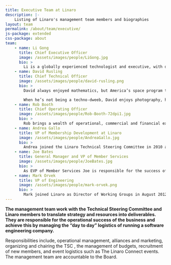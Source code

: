 ```yaml
---
title: Executive Team at Linaro
description: |-
    Listing of Linaro's management team members and biographies
layout: team
permalink: /about/team/executive/
js-package: extended
css-package: about
team:
    - name: Li Gong
      title: Chief Executive Officer
      image: /assets/images/people/LiGong.jpg
      bio: >
        Li is a globally experienced technologist and executive, with deep background in computer science, research and product development, and open source technologies. He has worked in senior leadership roles extensively in the US and in Asia, having served as President and COO at Mozilla Corporation, General Manager at Microsoft, as well as Distinguished Engineer at Sun Microsystems and Distinguished Scientist at SRI International. He graduated from Tsinghua University, Beijing, and received a PhD from University of Cambridge. In 1994 he received the Leonard G. Abraham Prize given by the IEEE Communications Society for “the most significant contribution to technical literature in the field of interest of the IEEE.” 
    - name: David Rusling
      title: Chief Technical Officer
      image: /assets/images/people/david-rusling.png
      bio: >
        David always enjoyed mathematics, but America’s space program together with ‘Star Trek’ made him think that computers were really interesting and so he graduated in 1982 with a degree in Computer Science. At Digital Equipment Corporation he got involved in the port of Linux® to the Alpha processor. This gave him an abiding respect for the power of open source in general and Linux in particular. He worked on StrongArm before moving to Arm where he added tools experience. At Arm he continued to be involved in open source and as a reward for his meddling was made an Arm Fellow. He helped create Linaro, becoming it’s CTO in 2010.

        When he’s not being a techno-dweeb, David enjoys photography, hiking, cooking, fine wines and friends.
    - name: Rob Booth
      title: Chief Operating Officer
      image: /assets/images/people/Rob-Booth-72dpi1.jpg
      bio: >
        Rob brings a wealth of operational, commercial and financial experience gained in the Technology and Life Science sectors, in the UK and internationally, in environments characterized by rapid growth and change. He has a healthy combination of blue-chip multinational discipline, from holding senior positions in SmithKline, General Electric and Pharmacia, tempered by entrepreneurial flexibility and resourcefulness gained as CEO and CFO of several Cambridge UK start-ups, including as a founder of Synomics a Bioinformatics software engineering company. His public company experience includes CFO of Tadpole Technology when it went public in 1992, where he and George Grey worked together. Rob is passionate about helping build companies and generating maximum value from scarce resources.
    - name: Andrea Gallo
      title: VP of Membership Development at Linaro
      image: /assets/images/people/AndreaGallo.jpg
      bio: >
        Andrea joined the Linaro Technical Steering Committee in 2010 as an ST-Ericsson Fellow before becoming a Linaro employee in 2012 as the Director of the Linaro Enterprise Group (now known as the Linaro Data Center and Cloud Group). He then went on to work as the VP of Segment Groups and Strategic Initiatives before taking on his current VP of Membership Development role. Prior to Linaro, Andrea worked at STMicroelectronics, leading the development of the world’s first USB ADSL soft-modem with WHCL certification. He also set up ST Linux teams in Noida and Bangalore for the smartphone application processors division. Andrea holds a University Degree in Telecommunication and speaks fluent French and English, in addition to his native Italian.
    - name: Joe Bates
      title: General Manager and VP of Member Services
      image: /assets/images/people/JoeBates.jpg
      bio: >
        As EVP of Member Services Joe is responsible for the success of Linaro’s members, overseeing Linaro’s support and services strategy and operations including the direct management of all Linaro member services functions, engagements and Landing Teams.Joe has over 20 years of experience and a hands-on style building and leading exceptional services, support and sales teams that insure customer success and consistently deliver business results at leading technology companies such as Progress Software, BEA Systems, Onesource Information, Object Design and SavaJe Technologies. Joe resides with his family in the Boston area.
    - name: Mark Orvek
      title: VP of Engineering
      image: /assets/images/people/mark-orvek.png
      bio: >
        Mark joined Linaro as Director of Working Groups in August 2012. Prior to this he was Vice President of Engineering and Services at MontaVista Software. He joined MontaVista in 1999 as the director of engineering, responsible for new product development focused on making the Linux operating system suitable for embedded systems and embedded applications. He managed the development of key technologies for Linux including multi-architecture platform support, real-time, carrier grade high availability, small footprint, fast boot, power management and most recently the MontaVista Linux 6 Integration Platform. Before MontaVista, he was an R&D Section Manager at Hewlett-Packard (HP), holding various positions including technical field support, development engineer, R&D Project Manager and R&D Section Manager in HP’s business servers and Real-time embedded board computers. Mark holds BS degrees in Electrical Engineering from Rochester Institute of Technology and in Computer Science from California State University at Dominguez Hills.
---
```

**The management team work with the Technical Steering Committee and Linaro members to translate strategy and resources into deliverables. They are responsible for the operational success of the business and achieve this by managing the “day to day” logistics of running a software engineering company.**

Responsibilities include, operational management, alliances and marketing, organizing and chairing the TSC , the management of budgets, recruitment of new members, and event logistics such as The Linaro Connect events. The management team are accountable to the Board.
